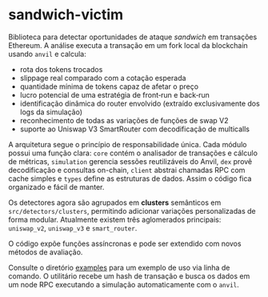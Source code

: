 # sandwich-victim

Biblioteca para detectar oportunidades de ataque *sandwich* em transações Ethereum. A análise executa a transação em um fork local da blockchain usando `anvil` e calcula:

- rota dos tokens trocados
- slippage real comparado com a cotação esperada
- quantidade mínima de tokens capaz de afetar o preço
- lucro potencial de uma estratégia de front‑run e back‑run
- identificação dinâmica do router envolvido (extraído exclusivamente dos logs da simulação)
- reconhecimento de todas as variações de funções de swap V2
- suporte ao Uniswap V3 SmartRouter com decodificação de multicalls

A arquitetura segue o princípio de responsabilidade única. Cada módulo possui
uma função clara:
`core` contém o analisador de transações e cálculo de métricas,
`simulation` gerencia sessões reutilizáveis do Anvil,
`dex` provê decodificação e consultas on-chain,
`client` abstrai chamadas RPC com cache simples e
`types` define as estruturas de dados. Assim o código fica organizado e fácil de manter.

Os detectores agora são agrupados em **clusters** semânticos em `src/detectors/clusters`, permitindo adicionar variações personalizadas de forma modular.
Atualmente existem três aglomerados principais: `uniswap_v2`, `uniswap_v3` e `smart_router`.

O código expõe funções assíncronas e pode ser extendido com novos métodos de avaliação.


Consulte o diretório [examples](./examples/) para um exemplo de uso via linha de
comando. O utilitário recebe um hash de transação e busca os dados em um node
RPC executando a simulação automaticamente com o `anvil`.
